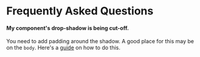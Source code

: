 # Frequently Asked Questions

#### My component's drop-shadow is being cut-off.

You need to add padding around the shadow. A good place for this may be on the `body`. Here's a [guide](./guides/capturing-html.md#width-height-padding-etc) on how to do this.
